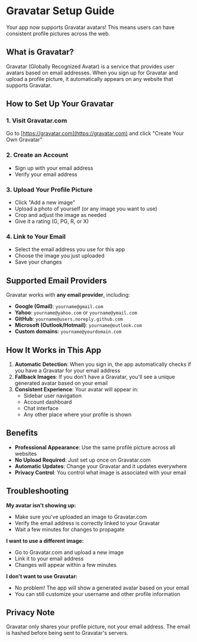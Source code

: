 # Gravatar Setup Guide

Your app now supports Gravatar avatars! This means users can have consistent profile pictures across the web.

## What is Gravatar?

Gravatar (Globally Recognized Avatar) is a service that provides user avatars based on email addresses. When you sign up for Gravatar and upload a profile picture, it automatically appears on any website that supports Gravatar.

## How to Set Up Your Gravatar

### 1. Visit Gravatar.com
Go to [https://gravatar.com](https://gravatar.com) and click "Create Your Own Gravatar"

### 2. Create an Account
- Sign up with your email address
- Verify your email address

### 3. Upload Your Profile Picture
- Click "Add a new image"
- Upload a photo of yourself (or any image you want to use)
- Crop and adjust the image as needed
- Give it a rating (G, PG, R, or X)

### 4. Link to Your Email
- Select the email address you use for this app
- Choose the image you just uploaded
- Save your changes

## Supported Email Providers

Gravatar works with **any email provider**, including:
- **Google (Gmail)**: `yourname@gmail.com`
- **Yahoo**: `yourname@yahoo.com` or `yourname@ymail.com`
- **GitHub**: `yourname@users.noreply.github.com`
- **Microsoft (Outlook/Hotmail)**: `yourname@outlook.com`
- **Custom domains**: `yourname@yourdomain.com`

## How It Works in This App

1. **Automatic Detection**: When you sign in, the app automatically checks if you have a Gravatar for your email address
2. **Fallback Images**: If you don't have a Gravatar, you'll see a unique generated avatar based on your email
3. **Consistent Experience**: Your avatar will appear in:
   - Sidebar user navigation
   - Account dashboard
   - Chat interface
   - Any other place where your profile is shown

## Benefits

- **Professional Appearance**: Use the same profile picture across all websites
- **No Upload Required**: Just set up once on Gravatar.com
- **Automatic Updates**: Change your Gravatar and it updates everywhere
- **Privacy Control**: You control what image is associated with your email

## Troubleshooting

**My avatar isn't showing up:**
- Make sure you've uploaded an image to Gravatar.com
- Verify the email address is correctly linked to your Gravatar
- Wait a few minutes for changes to propagate

**I want to use a different image:**
- Go to Gravatar.com and upload a new image
- Link it to your email address
- Changes will appear within a few minutes

**I don't want to use Gravatar:**
- No problem! The app will show a generated avatar based on your email
- You can still customize your username and other profile information

## Privacy Note

Gravatar only shares your profile picture, not your email address. The email is hashed before being sent to Gravatar's servers. 